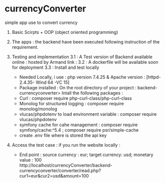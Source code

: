 # currencyConverter
simple app use to convert currency
1) Basic  Scirpts + OOP (object oriented programming) 
2) The apps : the backend have been executed following instruction of the requirement. 
3) Testing and implementation 
    3.1 : A Test version of Backend available online : hosted by Armand 
    link : 
    3.2 : A dockerfile will be available soon for deployment
    3.3 : Install and test locally 
      * Needed  Locally, i use : php version  7.4.25 & Apache version : [httpd-2.4.35- Wind 64 -VC 15]  
      * Package installed : On the root directory of your project : backend-currencyconverter>
      Intall the following packages : 
      - Curl :  composer require php-curl-class/php-curl-class
      - Monolog for structured logging : composer require monolog/monolog      
      - vlucas/phpdotenv to load environment variable : composer require vlucas/phpdotenv
      - symfony cache for cahe management : composer require symfony/cache:^5.4 ; composer require psr/simple-cache 
      - create .env file where is stored the api key

4) Access the test case :
if you run the website locally : 
      - End point : source currency : eur; target currency: usd; monetary value : 100  
      http://localhost/currencyConverter/backend-currencyconverter/converter/read.php?cur1=eur&cur2=usd&amount=100